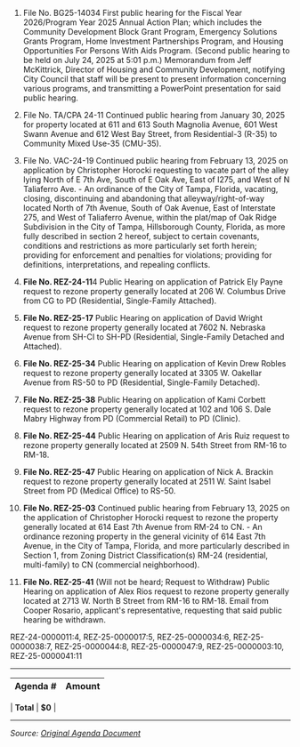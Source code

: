 1. File No. BG25-14034 First public hearing for the Fiscal Year 2026/Program Year 2025 Annual Action Plan; which includes the Community Development Block Grant Program, Emergency Solutions Grants Program, Home Investment Partnerships Program, and Housing Opportunities For Persons With Aids Program. (Second public hearing to be held on July 24, 2025 at 5:01 p.m.) Memorandum from Jeff McKittrick, Director of Housing and Community Development, notifying City Council that staff will be present to present information concerning various programs, and transmitting a PowerPoint presentation for said public hearing. 

2. File No. TA/CPA 24-11 Continued public hearing from January 30, 2025 for property located at 611 and 613 South Magnolia Avenue, 601 West Swann Avenue and 612 West Bay Street, from Residential-3 (R-35) to Community Mixed Use-35 (CMU-35).

3. File No. VAC-24-19 Continued public hearing from February 13, 2025 on application by Christopher Horocki requesting to vacate part of the alley lying North of E 7th Ave, South of E Oak Ave, East of I275, and West of N Taliaferro Ave.  - An ordinance of the City of Tampa, Florida, vacating, closing, discontinuing and abandoning that alleyway/right-of-way located North of 7th Avenue, South of Oak Avenue, East of Interstate 275, and West of Taliaferro Avenue, within the plat/map of Oak Ridge Subdivision in the City of Tampa, Hillsborough County, Florida, as more fully described in section 2 hereof, subject to certain covenants, conditions and restrictions as more particularly set forth herein; providing for enforcement and penalties for violations; providing for definitions, interpretations, and repealing conflicts.

4. **File No. REZ-24-11**4 Public Hearing on application of Patrick Ely Payne request to rezone property generally located at 206 W. Columbus Drive from CG to PD (Residential, Single-Family Attached).

5. **File No. REZ-25-17** Public Hearing on application of David Wright request to rezone property generally located at 7602 N. Nebraska Avenue from SH-CI to SH-PD (Residential, Single-Family Detached and Attached).

6. **File No. REZ-25-34** Public Hearing on application of Kevin Drew Robles request to rezone property generally located at 3305 W. Oakellar Avenue from RS-50 to PD (Residential, Single-Family Detached).

7. **File No. REZ-25-38** Public Hearing on application of Kami Corbett request to rezone property generally located at 102 and 106 S. Dale Mabry Highway from PD (Commercial Retail) to PD (Clinic).

8. **File No. REZ-25-44** Public Hearing on application of Aris Ruiz request to rezone property generally located at 2509 N. 54th Street from RM-16 to RM-18.

9. **File No. REZ-25-47** Public Hearing on application of Nick A. Brackin request to rezone property generally located at 2511 W. Saint Isabel Street from PD (Medical Office) to RS-50.

10. **File No. REZ-25-03** Continued public hearing from February 13, 2025 on the application of Christopher Horocki request to rezone the property generally located at 614 East 7th Avenue from RM-24 to CN.  - An ordinance rezoning property in the general vicinity of 614 East 7th Avenue, in the City of Tampa, Florida, and more particularly described in Section 1, from Zoning District Classification(s) RM-24 (residential, multi-family) to CN (commercial neighborhood).

11. **File No. REZ-25-41** (Will not be heard; Request to Withdraw) Public Hearing on application of Alex Rios request to rezone property generally located at 2713 W. North B Street from RM-16 to RM-18. Email from Cooper Rosario, applicant's representative, requesting that said public hearing be withdrawn. 

REZ-24-0000011:4, REZ-25-0000017:5, REZ-25-0000034:6, REZ-25-0000038:7, REZ-25-0000044:8, REZ-25-0000047:9, REZ-25-0000003:10, REZ-25-0000041:11

---

| Agenda # | Amount |
|----------|--------|

| **Total** | **$0** |

---
*Source: [Original Agenda Document](https://tampagov.hylandcloud.com/221agendaonline/Documents/ViewAgenda?meetingId=2574&type=agenda&doctype=1)*